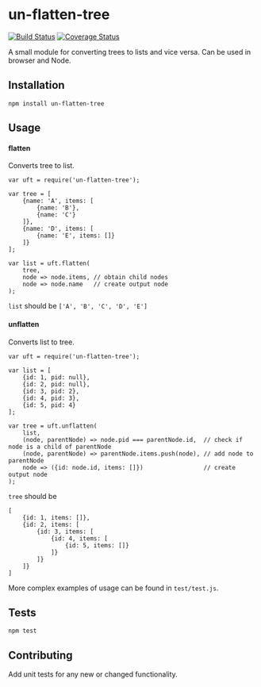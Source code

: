 un-flatten-tree
=========
[![Build Status](https://travis-ci.org/iyegoroff/un-flatten-tree.svg?branch=master)](https://travis-ci.org/iyegoroff/un-flatten-tree)
[![Coverage Status](https://coveralls.io/repos/github/iyegoroff/un-flatten-tree/badge.svg?branch=master)](https://coveralls.io/github/iyegoroff/un-flatten-tree?branch=master)

A small module for converting trees to lists and vice versa. Can be used in browser and Node.

## Installation

  `npm install un-flatten-tree`

## Usage

#### flatten
Converts tree to list.

    var uft = require('un-flatten-tree');
    
    var tree = [
        {name: 'A', items: [
            {name: 'B'},
            {name: 'C'}
        ]},
        {name: 'D', items: [
            {name: 'E', items: []}
        ]}
    ];
    
    var list = uft.flatten(
        tree,
        node => node.items, // obtain child nodes
        node => node.name   // create output node
    );
  
`list` should be `['A', 'B', 'C', 'D', 'E']`

#### unflatten
Converts list to tree.

    var uft = require('un-flatten-tree');
    
    var list = [
        {id: 1, pid: null},
        {id: 2, pid: null},
        {id: 3, pid: 2},
        {id: 4, pid: 3},
        {id: 5, pid: 4}
    ];
    
    var tree = uft.unflatten(
        list,
        (node, parentNode) => node.pid === parentNode.id,  // check if node is a child of parentNode
        (node, parentNode) => parentNode.items.push(node), // add node to parentNode
        node => ({id: node.id, items: []})                 // create output node
    );
    
`tree` should be
  
    [
        {id: 1, items: []}, 
        {id: 2, items: [
            {id: 3, items: [
                {id: 4, items: [
                    {id: 5, items: []}
                ]}
            ]}
        ]}
    ]
    
More complex examples of usage can be found in `test/test.js`.     

## Tests

  `npm test`

## Contributing

Add unit tests for any new or changed functionality.